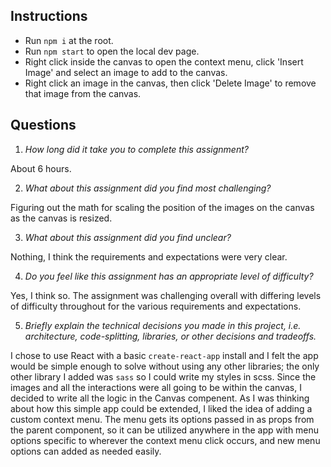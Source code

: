 ## Instructions
- Run `npm i` at the root.
- Run `npm start` to open the local dev page.
- Right click inside the canvas to open the context menu, click 'Insert Image' and select an image to add to the canvas.
- Right click an image in the canvas, then click 'Delete Image' to remove that image from the canvas.

## Questions
1. *How long did it take you to complete this assignment?*

About 6 hours.

2. *What about this assignment did you find most challenging?*

Figuring out the math for scaling the position of the images on the canvas as the canvas is resized.

3. *What about this assignment did you find unclear?*

Nothing, I think the requirements and expectations were very clear.

4. *Do you feel like this assignment has an appropriate level of difficulty?*

Yes, I think so. The assignment was challenging overall with differing levels of difficulty throughout for the various requirements and expectations.

5. *Briefly explain the technical decisions you made in this project, i.e. architecture, code-splitting, libraries, or other decisions and tradeoffs.*

I chose to use React with a basic `create-react-app` install and I felt the app would be simple enough to solve without using any other libraries; the only other library I added was `sass` so I could write my styles in scss. Since the images and all the interactions were all going to be within the canvas, I decided to write all the logic in the Canvas compenent. As I was thinking about how this simple app could be extended, I liked the idea of adding a custom context menu. The menu gets its options passed in as props from the parent component, so it can be utilized anywhere in the app with menu options specific to wherever the context menu click occurs, and new menu options can added as needed easily. 
